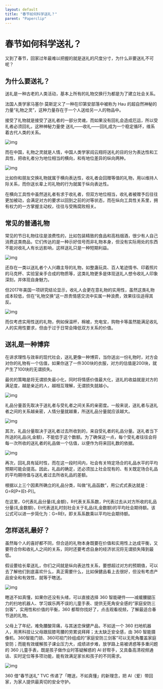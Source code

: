 ```yaml
---
layout: default
title: "春节如何科学送礼？"
parent: "Paperclip"
---
```


# 春节如何科学送礼？

又到了春节，回家过年最难以把握的就是送礼的尺度分寸，为什么非要送礼不可呢？



## 为什么要送礼？

送礼是一种古老的人类活动，基本上所有的礼物交换行为都是为了建立社会关系。

法国人类学家马塞尔·莫斯定义了一种在印第安部落中被称为 Hau 的超自然神秘的力量“礼物之灵”，这种力量存在于一个人送给另一人的物品中。

接受了礼物就是接受了送礼者的一部分灵魂，而如果没有回礼会造成厄运，所以受礼者必须回礼，这种神秘力量使 送礼——收礼——回礼成为一个稳定循环，维系着古代人类的关系。   

![img](https://i.loli.net/2021/10/04/HQKhZSapLgsk7bz.jpg)

而在中国，礼物之灵就是人情，中国人类学家阎云翔将送礼的目的分为表达性和工具性，把收礼者分为地位相当的横向，和有地位差异的纵向两种。   

![img](https://i.loli.net/2021/10/04/YIFAd7XEDMahzko.jpg)

比如你和朋友交换礼物就属于横向表达性，收礼者会回赠等值的礼物，用以维持人际关系，而你送长辈上司礼物的行为就属于纵向表达性。

在横向工具性中虽然送礼者有求于收礼者，但双方地位相当，收礼者被赠予后往往更加被动，会满足对方的要求以回到之前的对等状态，而在纵向工具性关系里，拥有权力的一方掌握主动权，往往与受贿腐败相关。



## 常见的普通礼物

常见的节日礼物往往是浪费性的，比如包装精致的食品和高档烟酒，很少有人自己消费这类商品，它们传达的是一种示好信号而非礼物本身，但没有实际用处的东西不能对收礼人有长远影响，这样送礼只是一种短期利益。

![img](https://i.loli.net/2021/10/04/T9pOsemdI6PBuGW.gif)

还存在一类以送礼者个人兴趣主导的礼物，如整蛊玩具、百人笔迹情书、印着照片的马克杯、实验室亲手合成的物质等，这类礼物更多是体现送礼人想令收礼人印象深刻，并体现自身魅力。

但2017年美国一项研究结论显示，收礼人会更在意礼物的实用性，虽然这类礼物成本较低，但在“礼物交换”这一昂贵情感交流中实属一种浪费，效果往往适得其反。   

![img](https://mmbiz.qpic.cn/mmbiz_gif/U6yRaDu1NaY5iaOucxOMcXiarFYsy1jGZWqZDcGbEWxib6LAfib3SCv6JxW5HXm1tXX7KpxDC8yxznmd3hEKHnBOPA/640?wx_fmt=gif)

而仅考虑实用性送的礼物，例如保温杯，棉被，充电宝，购物卡等虽然能满足收礼人的实用性要求，但由于过于日常会降低双方关系的价值。



## 送礼是一种博弈

在讲求理性与效率的现代社会，送礼更像一种博弈，当你送出一份礼物时，对方会对你的礼物有一个估值，如果你送了一件300块的衣服，对方的估值是200块，就产生了100块的无谓损失。

最优的策略是将无谓损失最小化，同时将情感价值最大化，送礼的收益就是对方的满足度，越是亲近的人，越相互理解，无谓损失就越小。

![img](https://i.loli.net/2021/10/04/DuFMK2I9VehQCAJ.png)

礼品分量首先取决于送礼者与受礼者之间关系的亲密度。一般来说，送礼者与送礼者之间的关系越亲密，人情分量就越重，所送礼品分量就应该越大。

![img](https://mmbiz.qpic.cn/mmbiz_png/U6yRaDu1NaY5iaOucxOMcXiarFYsy1jGZWJb9CEnxHrdX8LcBlJicaH9icMibvibiceicibOGibPkj4RIicd0ZxHia4gK6EVPw/640?wx_fmt=png)

其次，礼品分量取决于送礼者过去所收到的，来自受礼者的礼品分量。送礼者当下所送的礼品(礼金额)，不能低于这个数额。为了确保这一点，每个受礼者往往会将每一次所收的送礼者的礼品做一个估值，以便作为将来回礼数的依据。

![img](https://i.loli.net/2021/10/04/ZtXiLMDv7CEkdbg.jpg)

再次，回礼具有延时性，而在这一段时间内，社会有关特定场合的礼品水平的平均预期可能会提高。因此，礼品的确定，还必须加上社会现有的、有关既定场合礼品的平均期待值与送礼者过去所收礼品的差额。

根据以上三个因素所确立的礼品分类，叫做“礼品函数”，用公式式表达就是：G=R[P+(Et-P)]。

在这里，G代表礼品分量(礼金额)，R代表关系系数，P代表过去从对方所收的礼品分量(礼金数额)，Et代表送礼时刻社会关于礼品(礼金数额)的平均社会期待额。该公式可以进一步简化为：G=REt，即关系系数乘以平均社会期待额。



## 怎样送礼最好？

虽然每个人的喜好都不同，但合适的礼物本身既要在价值和实用性上达成平衡，又要符合你和收礼人之间的关系，同时还要考虑自身的经济状况将无谓损失降到最低。

假设要给长辈送礼，你们之间就是纵向表达性关系，要想超过对方的预期值，可以去了解他们到底喜欢什么，真正需要什么，比如保健品看上去很好，但没有考虑产品安全和有效性，就等于瞎送。



![img](https://mmbiz.qpic.cn/mmbiz_png/U6yRaDu1NaY5iaOucxOMcXiarFYsy1jGZWRpWqib547zz595d1DnGIS6JzbAT80qzYsfNL7xiaicCIphyibm79mGbLYQ/640?wx_fmt=png)

瞎送不如真懂，如果你还没有头绪，可以直接选择 360 智能硬件——减缓腰腿压力的扫地机器人、学习娱乐两不误的儿童手表、提供无死角安全感的“家庭安防三剑客”，实用性和价值的平衡，360 都帮你找好了，点击观看视频，了解最适合春节送的礼物。

父母上了年纪，难免腰酸背痛，与其迷恋保健产品，不如送一个 360 扫地机器人，用黑科技让父母跟屈膝弯腰的劳累说拜拜；太太缺乏安全感，由 360 智能摄像机、360智能门锁、360可视门铃组成的“家庭安防三剑客”可以无死角覆盖家庭安防；而能有效缓解孩子课业压力大，成绩进步难，放学路上易被诱惑等多重问题的 360 儿童手表，既是孩子做作业时答疑解惑的 AI 好帮手，又具备高清视频通话、实时定位等多项功能，能有效满足家长和孩子的不同需求。

![img](https://mmbiz.qpic.cn/mmbiz_jpg/U6yRaDu1NaY5iaOucxOMcXiarFYsy1jGZWxunhu6jfibvy5SAN2C90F4sHK5NHMIJgRFrNY13pc5q1kwL2GJfn1Yw/640?wx_fmt=jpeg)

360 借“春节送礼” TVC 传递了「瞎送，不如真懂」的新理念，把 AI（爱）带回家，为家人提供最真切的安全守护。
